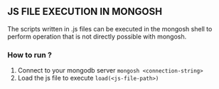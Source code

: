 ## JS FILE EXECUTION IN MONGOSH
The scripts written in .js files can be executed in the mongosh shell to
perform operation that is not directly possible with mongosh.

### How to run ?
1. Connect to your mongodb server 
    `mongosh <connection-string>`
2. Load the js file to execute
    `load(<js-file-path>)`